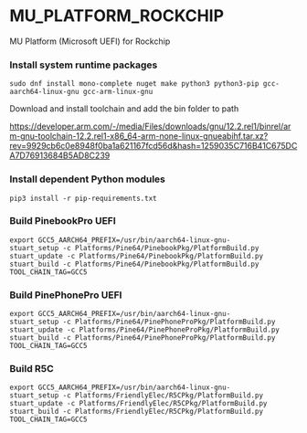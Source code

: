 # MU_PLATFORM_ROCKCHIP

MU Platform (Microsoft UEFI) for Rockchip

### Install system runtime packages

    sudo dnf install mono-complete nuget make python3 python3-pip gcc-aarch64-linux-gnu gcc-arm-linux-gnu

Download and install toolchain and add the bin folder to path

https://developer.arm.com/-/media/Files/downloads/gnu/12.2.rel1/binrel/arm-gnu-toolchain-12.2.rel1-x86_64-arm-none-linux-gnueabihf.tar.xz?rev=9929cb6c0e8948f0ba1a621167fcd56d&hash=1259035C716B41C675DCA7D76913684B5AD8C239

### Install dependent Python modules

    pip3 install -r pip-requirements.txt

### Build PinebookPro UEFI

    export GCC5_AARCH64_PREFIX=/usr/bin/aarch64-linux-gnu-
    stuart_setup -c Platforms/Pine64/PinebookPkg/PlatformBuild.py
    stuart_update -c Platforms/Pine64/PinebookPkg/PlatformBuild.py
    stuart_build -c Platforms/Pine64/PinebookPkg/PlatformBuild.py TOOL_CHAIN_TAG=GCC5

### Build PinePhonePro UEFI

    export GCC5_AARCH64_PREFIX=/usr/bin/aarch64-linux-gnu-
    stuart_setup -c Platforms/Pine64/PinePhoneProPkg/PlatformBuild.py
    stuart_update -c Platforms/Pine64/PinePhoneProPkg/PlatformBuild.py
    stuart_build -c Platforms/Pine64/PinePhoneProPkg/PlatformBuild.py TOOL_CHAIN_TAG=GCC5

### Build R5C

    export GCC5_AARCH64_PREFIX=/usr/bin/aarch64-linux-gnu-
    stuart_setup -c Platforms/FriendlyElec/R5CPkg/PlatformBuild.py
    stuart_update -c Platforms/FriendlyElec/R5CPkg/PlatformBuild.py
    stuart_build -c Platforms/FriendlyElec/R5CPkg/PlatformBuild.py TOOL_CHAIN_TAG=GCC5
